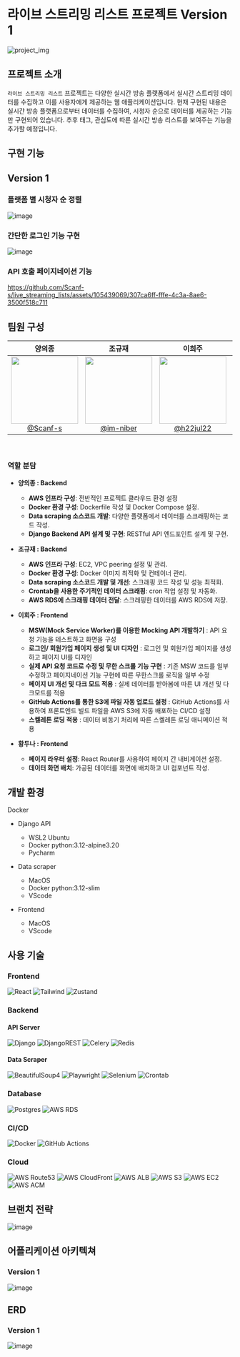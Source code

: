# 라이브 스트리밍 리스트 프로젝트 Version 1

![project_img](https://github.com/Scanf-s/live_streaming_lists/assets/105439069/c90b22b5-9422-47a2-b6e0-71e550fd80f9)

## 프로젝트 소개

`라이브 스트리밍 리스트` 프로젝트는 다양한 실시간 방송 플랫폼에서 실시간 스트리밍 데이터를 수집하고 이를 사용자에게 제공하는 웹 애플리케이션입니다.
현재 구현된 내용은 실시간 방송 플랫폼으로부터 데이터를 수집하여, 시청자 순으로 데이터를 제공하는 기능만 구현되어 있습니다.
추후 태그, 관심도에 따른 실시간 방송 리스트를 보여주는 기능을 추가할 예정입니다.

## 구현 기능

## Version 1

### 플랫폼 별 시청자 순 정렬
![image](https://github.com/Scanf-s/live_streaming_lists/assets/105439069/ddaff456-3b8e-47fa-84de-1f39eb81e9f9)

### 간단한 로그인 기능 구현

![image](https://github.com/Scanf-s/live_streaming_lists/assets/105439069/f16efc67-4591-46dd-bdda-00d7e3a1a914)

### API 호출 페이지네이션 기능

https://github.com/Scanf-s/live_streaming_lists/assets/105439069/307ca6ff-fffe-4c3a-8ae6-3500f518c711

## 팀원 구성

<div align="center">

| **양의종** | **조규재** | **이희주** | **황두나** |
| :------: |  :------: | :------: | :------: |
| [<img src="https://avatars.githubusercontent.com/u/105439069?v=4" height=150 width=150> <br/> @Scanf-s](https://github.com/Scanf-s) | [<img src="https://avatars.githubusercontent.com/u/66784492?v=4" height=150 width=150> <br/> @im-niber](https://github.com/im-niber) | [<img src="https://avatars.githubusercontent.com/u/164333745?s=64&v=4" height=150 width=150> <br/> @h22jul22](https://github.com/h22jul22) | [<img src="https://avatars.githubusercontent.com/u/123640595?v=4" height=150 width=150> <br/> @Skyler85](https://github.com/Skyler85) |

</div>

<br>

### 역할 분담

- **양의종 : Backend**
  - **AWS 인프라 구성**: 전반적인 프로젝트 클라우드 환경 설정
  - **Docker 환경 구성**: Dockerfile 작성 및 Docker Compose 설정.
  - **Data scraping 소스코드 개발**: 다양한 플랫폼에서 데이터를 스크래핑하는 코드 작성.
  - **Django Backend API 설계 및 구현**: RESTful API 엔드포인트 설계 및 구현.

- **조규재 : Backend**
  - **AWS 인프라 구성**: EC2, VPC peering 설정 및 관리.
  - **Docker 환경 구성**: Docker 이미지 최적화 및 컨테이너 관리.
  - **Data scraping 소스코드 개발 및 개선**: 스크래핑 코드 작성 및 성능 최적화.
  - **Crontab을 사용한 주기적인 데이터 스크래핑**: cron 작업 설정 및 자동화.
  - **AWS RDS에 스크래핑 데이터 전달**: 스크래핑한 데이터를 AWS RDS에 저장.

- **이희주 : Frontend**
  - **MSW(Mock Service Worker)를 이용한 Mocking API 개발하기** : API 요청 기능을 테스트하고 화면을 구성
  - **로그인/ 회원가입 페이지 생성 및 UI 디자인** : 로그인 및 회원가입 페이지를 생성하고 페이지 UI를 디자인
  - **실제 API 요청 코드로 수정 및 무한 스크롤 기능 구현** : 기존 MSW 코드를 일부 수정하고 페이지네이션 기능 구현에 따른 무한스크롤 로직을 일부 수정
  - **페이지 UI 개선 및 다크 모드 적용** : 실제 데이터를 받아봄에 따른 UI 개선 및 다크모드를 적용
  - **GitHub Actions를 통한 S3에 파일 자동 업로드 설정** : GitHub Actions를 사용하여 프론트엔드 빌드 파일을 AWS S3에 자동 배포하는 CI/CD 설정
  - **스켈레톤 로딩 적용** : 데이터 비동기 처리에 따른 스켈레톤 로딩 애니메이션 적용

- **황두나 : Frontend**
  - **페이지 라우터 설정**: React Router를 사용하여 페이지 간 내비게이션 설정.
  - **데이터 화면 배치**: 가공된 데이터를 화면에 배치하고 UI 컴포넌트 작성.


## 개발 환경
Docker

- Django API
  - WSL2 Ubuntu
  - Docker python:3.12-alpine3.20
  - Pycharm

- Data scraper
  - MacOS
  - Docker python:3.12-slim
  - VScode
 
- Frontend
  - MacOS
  - VScode

## 사용 기술

### Frontend
![React](https://img.shields.io/badge/react-%2320232a.svg?style=for-the-badge&logo=react&logoColor=%2361DAFB)
![Tailwind](https://img.shields.io/badge/tailwindcss-%2338B2AC.svg?style=for-the-badge&logo=tailwind-css&logoColor=white)
![Zustand](https://img.shields.io/badge/zustand-%23000000.svg?style=for-the-badge&logo=zustand&logoColor=white)

### Backend
#### API Server
![Django](https://img.shields.io/badge/django-%23092E20.svg?style=for-the-badge&logo=django&logoColor=white)
![DjangoREST](https://img.shields.io/badge/DJANGO-REST-ff1709?style=for-the-badge&logo=django&logoColor=white&color=ff1709&labelColor=gray)
![Celery](https://img.shields.io/badge/celery-%23a9cc54.svg?style=for-the-badge&logo=celery&logoColor=ddf4a4)
![Redis](https://img.shields.io/badge/redis-%23DD0031.svg?style=for-the-badge&logo=redis&logoColor=white)

#### Data Scraper
![BeautifulSoup4](https://img.shields.io/badge/beautifulsoup4-4B8BBE?style=for-the-badge&logo=python&logoColor=white)
![Playwright](https://img.shields.io/badge/playwright-2E2E2E?style=for-the-badge&logo=microsoft-edge&logoColor=white)
![Selenium](https://img.shields.io/badge/-selenium-%43B02A?style=for-the-badge&logo=selenium&logoColor=white)
![Crontab](https://img.shields.io/badge/crontab-23A97A?style=for-the-badge&logo=linux&logoColor=white)

### Database
![Postgres](https://img.shields.io/badge/postgres-%23316192.svg?style=for-the-badge&logo=postgresql&logoColor=white)
![AWS RDS](https://img.shields.io/badge/amazonrds-%23527FFF.svg?style=for-the-badge&logo=amazon-rds&logoColor=white)

### CI/CD
![Docker](https://img.shields.io/badge/docker-2496ED?style=for-the-badge&logo=docker&logoColor=white)
![GitHub Actions](https://img.shields.io/badge/githubactions-2088FF?style=for-the-badge&logo=github-actions&logoColor=white)

### Cloud
![AWS Route53](https://img.shields.io/badge/aws-route53-232F3E?style=for-the-badge&logo=amazon-aws&logoColor=white)
![AWS CloudFront](https://img.shields.io/badge/aws-cloudfront-F2B400?style=for-the-badge&logo=amazon-aws&logoColor=white)
![AWS ALB](https://img.shields.io/badge/aws-alb-FF4F8B?style=for-the-badge&logo=amazon-aws&logoColor=white)
![AWS S3](https://img.shields.io/badge/aws-s3-569A31?style=for-the-badge&logo=amazon-s3&logoColor=white)
![AWS EC2](https://img.shields.io/badge/aws-ec2-FF9900?style=for-the-badge&logo=amazon-ec2&logoColor=white)
![AWS ACM](https://img.shields.io/badge/aws-acm-232F3E?style=for-the-badge&logo=amazon-aws&logoColor=white)

## 브랜치 전략

![image](https://github.com/Scanf-s/live_streaming_lists/assets/105439069/ea9420bf-97fb-4341-a282-659c7f841099)

## 어플리케이션 아키텍쳐

### Version 1
![image](https://github.com/Scanf-s/live_streaming_lists/assets/105439069/868007f2-7db3-40de-8032-c924e506a736)

## ERD

### Version 1
![image](https://github.com/Scanf-s/live_streaming_lists/assets/105439069/43d15070-0128-439d-9e8d-df376c2842a7)
